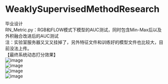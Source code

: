 # WeaklySupervisedMethodResearch
毕业设计  
RN_Metric.py：RGB和FLOW模式下模型的AUC测试，同时包含Min-Max后以及外积融合改进后的AUC测试  
注：实验室服务器又又又挂掉了，另外特征文件和训练好的模型文件也比较大，目前没法上传。  
【最终系统动态打分效果】  
![image](https://github.com/Wolfybox/WeaklySupervisedMethodResearch/blob/master/gif/RoadAccidents002_x264.gif)   
![image](https://github.com/Wolfybox/WeaklySupervisedMethodResearch/blob/master/gif/RoadAccidents017_x264.gif)   
![image](https://github.com/Wolfybox/WeaklySupervisedMethodResearch/blob/master/gif/RoadAccidents021_x264.gif)   
![image](https://github.com/Wolfybox/WeaklySupervisedMethodResearch/blob/master/gif/RoadAccidents133_x264.gif)   

